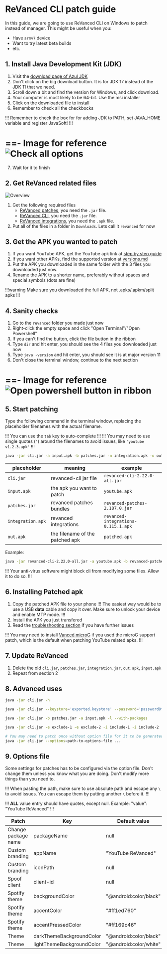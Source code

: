 # ReVanced CLI patch guide

In this guide, we are going to use ReVanced CLI on Windows to patch instead of manager. This might be useful when you:

- Have `armv7` device
- Want to try latest beta builds
- etc.

## 1. Install Java Development Kit (JDK)

1. Visit the [download page of Azul JDK](https://www.azul.com/downloads/?version=java-11-lts&package=jdk#zulu)
2. Don't click on the big download button. It is for JDK 17 instead of the JDK 11 that we need.
3. Scroll down a bit and find the version for Windows, and click download. 
4. Your computer is most likely to be 64-bit. Use the msi installer
5. Click on the downloaded file to install
6. Remember to check all the checkbocks

!!!
Remember to check the box for for adding JDK to PATH, set JAVA_HOME variable and register JavaSoft!
!!!

==- Image for reference
![Check all options](https://raw.githubusercontent.com/SodaWithoutSparkles/revanced-troubleshooting-guide/main/screenshots/502-jdk_install.png)
===

7. Wait for it to finish

## 2. Get ReVanced related files

![Overview](https://raw.githubusercontent.com/SodaWithoutSparkles/revanced-troubleshooting-guide/main/screenshots/501-cli-patch-embed.jpg)

1. Get the following required files
    - [ReVanced patches](https://github.com/ReVanced/revanced-patches/releases/latest), you need the `.jar` file.
    - [ReVanced CLI](https://github.com/revanced/revanced-cli/releases/latest), you need the `.jar` file.
    - [ReVanced integrations](https://github.com/revanced/revanced-integrations/releases/latest), you need the `.apk` file.
2. Put all of the files in a folder in `Downloads`. Lets call it `revanced` for now

## 3. Get the APK you wanted to patch

1. If you want YouTube APK, get the YouTube apk link at [step by step guide](https://sodawithoutsparkles.github.io/revanced-troubleshooting-guide/step-by-step/03-get-files/)
2. If you want other APKs, find the supported version at [versions.md](https://sodawithoutsparkles.github.io/revanced-troubleshooting-guide/05-versions/)
3. Put the APK you downloaded in the same folder with the 3 files you downloaded just now.
4. Rename the APK to a shorter name, preferably without spaces and special symbols (dots are fine)

!!!warning
Make sure you downloaded the full APK, not .apks/.apkm/split apks
!!!

## 4. Sanity checks

1. Go to the `revanced` folder you made just now
2. Right-click the empty space and click "Open Terminal"/"Open Powershell"
3. If you can't find the button, click the file button in the ribbon
4. Type `dir` and hit enter, you should see the 4 files you downloaded just now
5. Type `java -version` and hit enter, you should see it is at major version 11
6. Don't close the terminal window, continue to the next section

==- Image for reference
![Open powershell button in ribbon](https://raw.githubusercontent.com/SodaWithoutSparkles/revanced-troubleshooting-guide/main/screenshots/500-open_pwsh.gif)
===

## 5. Start patching
Type the following command in the terminal window, replacing the placeholder filenames with the actual filename. 

!!!
You can use the `tab` key to auto-complete
!!!
!!!
You may need to use single quotes (`'`) around the filenames to avoid issues, like `'youtube v1.2.3.apk'`
!!! 

```bash
java -jar cli.jar -a input.apk -b patches.jar -m integration.apk -o out.apk
```

| placeholder | meaning | example |
|---|---|---|
| `cli.jar` | revanced-cli jar file | `revanced-cli-2.22.0-all.jar` |
| `input.apk` | the apk you want to patch | `youtube.apk` |
| `patches.jar` | revanced patches bundles | `revanced-patches-2.187.0.jar` |
| `integration.apk` | revanced integrations | `revanced-integrations-0.115.1.apk`|
| `out.apk` | the filename of the patched apk | `patched.apk` |

Example: 

```bash
java -jar revanced-cli-2.22.0-all.jar -a youtube.apk -b revanced-patches-2.187.0.jar -m revanced-integrations-0.115.1.apk -o patched.apk
```

!!!
Your anti-virus software might block cli from modifying some files. Allow it to do so.
!!!

## 6. Installing Patched apk

1. Copy the patched APK file to your phone
!!!
The easiest way would be to use a USB **data** cable and copy it over. Make sure to unlock your device and enable MTP mode.
!!!
2. Install the APK you just transfered
3. Read the [troubleshooting section](/troubleshoot/00-trouble-shooting.md) if you have further issues

!!!
You may need to install [Vanced microG]((https://github.com/TeamVanced/VancedMicroG/releases/tag/v0.2.24.220220-220220001)) if you used the microG support patch, which is the default when patching YouTube related apks.
!!!

## 7. Update ReVanced

1. Delete the old `cli.jar`, `patches.jar`, `integration.jar`, `out.apk`, `input.apk`
2. Repeat from section 2

## 8. Advanced uses


```bash Read the help page for revanced-cli
java -jar cli.jar -h
```

```bash Specify keystore file and password
java -jar cli.jar --keystore='exported.keystore' --password='passwordOfKeystore' -a input.apk ...
```


```bash List patches available
java -jar cli.jar -b patches.jar -a input.apk -l --with-packages
```


```bash Include / Exclude patches
java -jar cli.jar -e exclude-1 -e exclude-2 -i include-1 -i include-2 ...
```

```bash Use Options file
# You may need to patch once without option file for it to be generated
java -jar cli.jar --options=path-to-options-file ...
```

## 9. Options file

Some settings for patches has to be configured via the option file. Don't change them unless you know what you are doing. Don't modify more things than you need to. 

!!!
When pasting the path, make sure to use absolute path and escape any `\` to avoid issues. You can escape them by putting another `\` before it.
!!!

!!!
**ALL** value entry should have quotes, except null. Example:
"value": "YouTube ReVanced"
!!!

| Patch | Key | Default value | Type | Example |
| --- | --- | --- | --- | --- |
| Change package name | packageName | null | pkgName | "app.revanced.android.youtubealt" | 
| Custom branding | appName | "YouTube ReVanced" | string | "new app name" | 
| Custom branding | iconPath | null | path | `"C:\\Users\\test\\Desktop\\icon.png"` | 
| Spoof client | client-id | null | string | "ABCDEF" |
| Spotify theme | backgroundColor | "@android:color/black" | string | "@android:color/black" |
| Spotify theme | accentColor | "#ff1ed760" | AARRGGBB color code | "#ff1ed761" |
| Spotify theme | accentPressedColor | "#ff169c46" | AARRGGBB color code | "#ff169c47" |
| Theme | darkThemeBackgroundColor | "@android:color/black" | string | "@android:color/black" | 
| Theme | lightThemeBackgroundColor | "@android:color/white" | string | "@android:color/white" | 